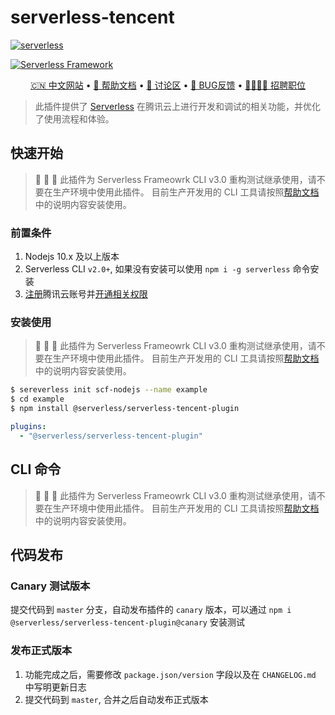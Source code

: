 # serverless-tencent

[![serverless](http://public.serverless.com/badges/v3.svg)](http://cn.serverless.com)
<!-- [![Build Status](https://github.com/serverless/serverless/workflows/Integrate/badge.svg)](https://github.com/serverless/serverless/actions?query=workflow%3AIntegrate) -->
<!-- [![npm version](https://badge.fury.io/js/serverless.svg)](https://badge.fury.io/js/serverless) -->
<!-- [![codecov](https://codecov.io/gh/serverless/serverless/branch/master/graph/badge.svg)](https://codecov.io/gh/serverless/serverless) -->
<!-- [![Known Vulnerabilities](https://snyk.io/test/github/serverless/serverless/badge.svg)](https://snyk.io/test/github/serverless/serverless) -->
<!-- [![license](https://img.shields.io/npm/l/serverless.svg)](https://www.npmjs.com/package/serverless) -->

[![Serverless Framework](https://sp-assets-1300963013.file.myqcloud.com/blog/thumbnails/logo-sf-side-dark.png)](https://cn.serverless.com)

<p align="center">
  <a href="https://cn.serverless.com">🇨🇳 中文网站</a> •
  <a href="https://cn.serverless.com/cn/framework/docs/">📖 帮助文档</a> •
  <a href="https://github.com/serverless/serverless-tencent/discussions">💬 讨论区</a> •
  <a href="https://github.com/serverless/serverless-tencent/issues/new/choose">🐞 BUG反馈</a> •
  <a href="https://serverless.com/company/jobs/"> 👩‍💻👨‍💻 招聘职位</a>
</p>

> 此插件提供了 [Serverless](https://cn.serverless.com/) 在腾讯云上进行开发和调试的相关功能，并优化了使用流程和体验。

## 快速开始

> 🚧 🚧 🚧 此插件为 Serverless Frameowrk CLI v3.0 重构测试继承使用，请不要在生产环境中使用此插件。 目前生产开发用的 CLI 工具请按照[帮助文档](https://cn.serverless.com/cn/framework/docs/quickstart/installation/)中的说明内容安装使用。

### 前置条件

1. Nodejs 10.x 及以上版本
2. Serverless CLI `v2.0+`, 如果没有安装可以使用 `npm i -g serverless` 命令安装
3. [注册](https://cloud.tencent.com/register)腾讯云账号并[开通相关权限](https://cloud.tencent.com/document/product/1154/43006)

### 安装使用

> 🚧 🚧 🚧 此插件为 Serverless Frameowrk CLI v3.0 重构测试继承使用，请不要在生产环境中使用此插件。 目前生产开发用的 CLI 工具请按照[帮助文档](https://cn.serverless.com/cn/framework/docs/quickstart/installation/)中的说明内容安装使用。

```sh
$ sereverless init scf-nodejs --name example
$ cd example
$ npm install @serverless/serverless-tencent-plugin
```

```yml
plugins:
  - "@serverless/serverless-tencent-plugin"
```

## CLI 命令

> 🚧 🚧 🚧 此插件为 Serverless Frameowrk CLI v3.0 重构测试继承使用，请不要在生产环境中使用此插件。 目前生产开发用的 CLI 工具请按照[帮助文档](https://cn.serverless.com/cn/framework/docs/quickstart/installation/)中的说明内容安装使用。

<!-- - [Init 创建](#init)
- [Deploy 部署](#deploy)
- [Info 详情](#info)
- [Dev 远程开发](#dev)
- [Logs 日志](#logs)
- [Remove 移除](#remove)
- [Credentials 授权](#credentials)
- [Registry 注册中心](#registry)
- [Invoke 远程调用](#invoke)
- [Invoke Local 本地调用](#invoke-local)

### <a name="init">Init 创建</a>

### <a name="deploy">Deploy 部署</a>

### <a name="info">Info 详情</a>

### <a name="dev">Dev 远程开发</a>

### <a name="logs">Logs 日志</a>

### <a name="remove">Remove 移除</a>

### <a name="credentials">Credentials 授权</a>

### <a name="registry">Registry 注册中心</a>

### <a name="invoke">Invoke 远程调用</a>

### <a name="invoke-local">Invoke Local 本地调用</a> -->

## 代码发布

### Canary 测试版本

提交代码到 `master` 分支，自动发布插件的 `canary` 版本，可以通过 `npm i @serverless/serverless-tencent-plugin@canary` 安装测试

### 发布正式版本

1. 功能完成之后，需要修改 `package.json/version` 字段以及在 `CHANGELOG.md` 中写明更新日志
2. 提交代码到 `master`, 合并之后自动发布正式版本
